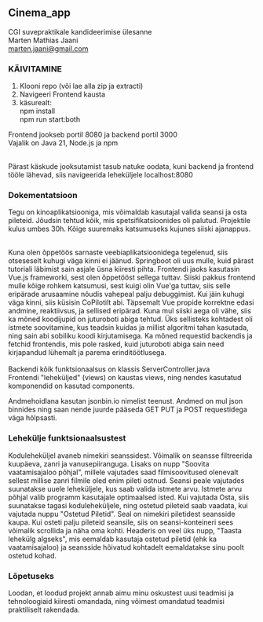 ## Cinema_app
CGI suvepraktikale kandideerimise ülesanne <br>
Marten Mathias Jaani <br>
marten.jaani@gmail.com

### KÄIVITAMINE

1. Klooni repo (või lae alla zip ja extracti)
2. Navigeeri Frontend kausta
3. käsurealt: <br>
  npm install <br>
  npm run start:both <br>

Frontend jookseb portil 8080 ja backend portil 3000 <br>
Vajalik on Java 21, Node.js ja npm <br> <br>

Pärast käskude jooksutamist tasub natuke oodata, kuni backend ja frontend tööle lähevad, siis navigeerida leheküljele localhost:8080

### Dokementatsioon

Tegu on kinoaplikatsiooniga, mis võimaldab kasutajal valida seansi ja osta pileteid. Jõudsin tehtud kõik, mis spetsifikatsioonides oli palutud. Projektile kulus umbes 30h. Kõige suuremaks katsumuseks kujunes siiski ajanappus.<br><br>

Kuna olen õppetöös sarnaste veebiaplikatsioonidega tegelenud, siis otseseselt kuhugi väga kinni ei jäänud. Springboot oli uus mulle, kuid pärast tutoriali läbimist sain asjale üsna kiiresti pihta. Frontendi jaoks kasutasin Vue.js frameworki, sest olen õppetööst sellega tuttav. Siiski pakkus frontend mulle kõige rohkem katsumusi, sest kuigi olin Vue'ga tuttav, siis selle eripärade arusaamine nõudis vahepeal palju debuggimist. Kui jäin kuhugi väga kinni, siis küsisin CoPilotilt abi. Täpsemalt Vue propide korrektne edasi andmine, reaktiivsus, ja sellised eripärad. Kuna mul siiski aega oli vähe, siis ka mõned koodijupid on juturoboti abiga tehtud. Üks sellisteks kohtadest oli istmete soovitamine, kus teadsin kuidas ja millist algoritmi tahan kasutada, ning sain abi sobiliku koodi kirjutamisega. Ka mõned requestid backendis ja fetchid frontendis, mis pole rasked, kuid juturoboti abiga sain need kirjapandud lühemalt ja parema erinditöötlusega. <br>
<br>
Backendi kõik funktsionaalsus on klassis ServerController.java<br>
Frontendi "leheküljed" (views) on kaustas views, ning nendes kasutatud komponendid on kasutad components.<br>

Andmehoidlana kasutan jsonbin.io nimelist teenust. Andmed on mul json binnides ning saan nende juurde pääseda GET PUT ja POST requestidega väga hõlpsasti.

### Lehekülje funktsionaalsustest

Koduleheküljel avaneb nimekiri seanssidest. Võimalik on seansse filtreerida kuupäeva, zanri ja vanusepiiranguga. Lisaks on nupp "Soovita vaatamisajaloo põhjal", millele vajutades saad filmisoovitused olenevalt sellest millise zanri filmile oled enim pileti ostnud. Seansi peale vajutades suunatakse uuele leheküljele, kus saab valida istmete arvu. Istmete arvu põhjal valib programm kasutajale optimaalsed isted. Kui vajutada Osta, siis suunatakse tagasi koduleheküljele, ning ostetud pileteid saab vaadata, kui vajutada nuppu "Ostetud Piletid". Seal on nimekiri piletidest seansside kaupa. Kui osteti palju pileteid seansile, siis on seansi-konteineri sees võimalik scrollida ja näha oma kohti. Headeris on veel üks nupp, "Taasta lehekülg algseks", mis eemaldab kasutaja ostetud piletid (ehk ka vaatamisajaloo) ja seansside hõivatud kohtadelt eemaldatakse sinu poolt ostetud kohad.

### Lõpetuseks

Loodan, et loodud projekt annab aimu minu oskustest uusi teadmisi ja tehnoloogiaid kiiresti omandada, ning võimest omandatud teadmisi praktiliselt rakendada. 
